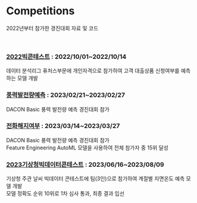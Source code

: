 # Competitions

2022년부터 참가한 경진대회 자료 및 코드

<br/>

### [2022빅콘테스트](/2022빅콘테스트) : 2022/10/01~2022/10/14
데이터 분석리그 퓨처스부문에 개인자격으로 참가하여 고객 대출상품 신청여부를 예측하는 모델 개발

### [풍력발전량예측](/풍력발전량예측) : 2023/02/21~2023/02/27
DACON Basic 풍력 발전량 예측 경진대회 참가 

### [전화해지여부](/전화해지여부) : 2023/03/14~2023/03/27
DACON Basic 풍력 발전량 예측 경진대회 참가
<br/>
Feature Engineering AutoML 모델을 사용하여 전체 참가자 중 15위 달성

### [2023기상청빅데이터콘테스트](/2023기상청날씨콘테스트) : 2023/06/16~2023/08/09
기상청 주관 날씨 빅데이터 콘테스트에 팀(3인)으로 참가하여 계절별 지면온도 예측 모델 개발
<br/>
모델 정확도 순위 10위로 1차 심사 통과, 최종 결과 입선